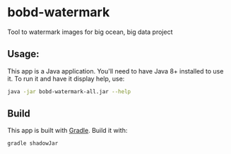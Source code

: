 # bobd-watermark
Tool to watermark images for big ocean, big data project

## Usage:

This app is a Java application. You'll need to have Java 8+ installed to use it. To run it and have it display help, use:

```bash
java -jar bobd-watermark-all.jar --help
```

## Build

This app is built with [Gradle](https://gradle.org/). Build it with:

```bash
gradle shadowJar
```

